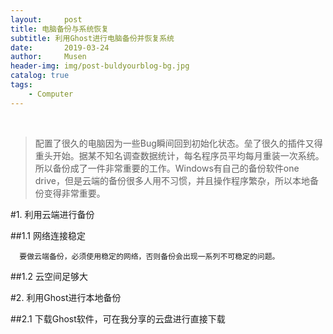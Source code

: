 ```yaml
---
layout:     post
title: 电脑备份与系统恢复
subtitle: 利用Ghost进行电脑备份并恢复系统
date:       2019-03-24
author:     Musen
header-img: img/post-buldyourblog-bg.jpg
catalog: true
tags:
    - Computer
---
```

&ensp; 
&emsp; 
&nbsp;

> 配置了很久的电脑因为一些Bug瞬间回到初始化状态。垒了很久的插件又得重头开始。据某不知名调查数据统计，每名程序员平均每月重装一次系统。所以备份成了一件非常重要的工作。Windows有自己的备份软件one drive，但是云端的备份很多人用不习惯，并且操作程序繁杂，所以本地备份变得非常重要。

#1. 利用云端进行备份

##1.1 网络连接稳定

      要做云端备份，必须使用稳定的网络，否则备份会出现一系列不可稳定的问题。

##1.2 云空间足够大

#2. 利用Ghost进行本地备份

##2.1 下载Ghost软件，可在我分享的云盘进行直接下载

